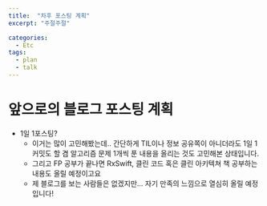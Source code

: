 ```yaml
---
title:  "차후 포스팅 계획"
excerpt: "주절주절"

categories: 
  - Etc
tags:
  - plan
  - talk
---
```


# 앞으로의 블로그 포스팅 계획
- 1일 1포스팅?
  - 이거는 많이 고민해봤는데.. 간단하게 TIL이나 정보 공유쪽이 아니더라도 1일 1커밋도 할 겸 알고리즘 문제 1개씩 푼 내용을 올리는 것도 고민해본 상태입니다.
  - 그리고 FP 공부가 끝나면 RxSwift, 클린 코드 혹은 클린 아키텍쳐 책 공부하는 내용도 올릴 예정이고요
  - 제 블로그를 보는 사람들은 없겠지만... 자기 만족의 느낌으로 열심히 올릴 예정입니다!